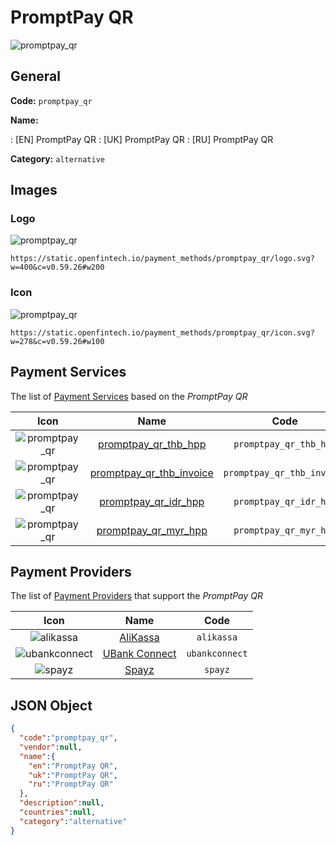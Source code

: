
# PromptPay QR 
![promptpay_qr](https://static.openfintech.io/payment_methods/promptpay_qr/logo.svg?w=400&c=v0.59.26#w200)  

## General 
**Code:** `promptpay_qr` 
 
**Name:** 
 
:	[EN] PromptPay QR 
:	[UK] PromptPay QR 
:	[RU] PromptPay QR 
 
**Category:** `alternative` 
 

## Images 

### Logo 
![promptpay_qr](https://static.openfintech.io/payment_methods/promptpay_qr/logo.svg?w=400&c=v0.59.26#w200)  

```
https://static.openfintech.io/payment_methods/promptpay_qr/logo.svg?w=400&c=v0.59.26#w200
```  

### Icon 
![promptpay_qr](https://static.openfintech.io/payment_methods/promptpay_qr/icon.svg?w=278&c=v0.59.26#w100)  

```
https://static.openfintech.io/payment_methods/promptpay_qr/icon.svg?w=278&c=v0.59.26#w100
```  

## Payment Services 
 
The list of [Payment Services](/payment-services/) based on the _PromptPay QR_ 

|Icon|Name|Code| 
|:---:|:---:|:---:| 
|![promptpay_qr](https://static.openfintech.io/payment_methods/promptpay_qr/icon.svg?w=278&c=v0.59.26#w100) |[promptpay_qr_thb_hpp](/payment-services/promptpay_qr_thb_hpp/)|`promptpay_qr_thb_hpp`| 
|![promptpay_qr](https://static.openfintech.io/payment_methods/promptpay_qr/icon.svg?w=278&c=v0.59.26#w100) |[promptpay_qr_thb_invoice](/payment-services/promptpay_qr_thb_invoice/)|`promptpay_qr_thb_invoice`| 
|![promptpay_qr](https://static.openfintech.io/payment_methods/promptpay_qr/icon.svg?w=278&c=v0.59.26#w100) |[promptpay_qr_idr_hpp](/payment-services/promptpay_qr_idr_hpp/)|`promptpay_qr_idr_hpp`| 
|![promptpay_qr](https://static.openfintech.io/payment_methods/promptpay_qr/icon.svg?w=278&c=v0.59.26#w100) |[promptpay_qr_myr_hpp](/payment-services/promptpay_qr_myr_hpp/)|`promptpay_qr_myr_hpp`| 
 

## Payment Providers 
 
The list of [Payment Providers](/payment-providers/) that support the _PromptPay QR_ 

|Icon|Name|Code| 
|:---:|:---:|:---:| 
|![alikassa](https://static.openfintech.io/payment_providers/alikassa/icon.svg?w=278&c=v0.59.26#w100) |[AliKassa](/payment-providers/alikassa/)|`alikassa`| 
|![ubankconnect](https://static.openfintech.io/payment_providers/ubankconnect/icon.svg?w=278&c=v0.59.26#w100) |[UBank Connect](/payment-providers/ubankconnect/)|`ubankconnect`| 
|![spayz](https://static.openfintech.io/payment_providers/spayz/icon.svg?w=278&c=v0.59.26#w100) |[Spayz](/payment-providers/spayz/)|`spayz`| 
 

## JSON Object 

```json
{
  "code":"promptpay_qr",
  "vendor":null,
  "name":{
    "en":"PromptPay QR",
    "uk":"PromptPay QR",
    "ru":"PromptPay QR"
  },
  "description":null,
  "countries":null,
  "category":"alternative"
}
```  
